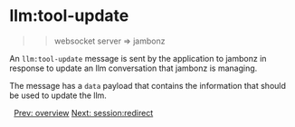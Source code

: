 # llm:tool-update

>> websocket server => jambonz

An `llm:tool-update` message is sent by the application to jambonz in response to update an llm conversation that jambonz is managing.

The message has a `data` payload that contains the information that should be used to update the llm.


<p class="flex">
<span>&nbsp;</span>
<a href="/docs/ws/overview">Prev: overview</a>
<a href="/docs/ws/session-redirect">Next: session:redirect</a>
</p>
